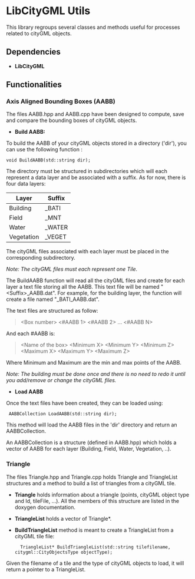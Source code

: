 # LibCityGML Utils

This library regroups several classes and methods useful for processes related to cityGML objects.

## Dependencies

- **LibCityGML**

## Functionalities

### Axis Aligned Bounding Boxes (AABB)

The files AABB.hpp and AABB.cpp have been designed to compute, save and compare the bounding boxes of cityGML objects.

- **Build AABB:**

To build the AABB of your cityGML objects stored in a directory ('dir'), you can use the following function :

	void BuildAABB(std::string dir);

The directory must be structured in subdirectories which will each represent a data layer and be associated with a suffix. As for now, there is four data layers:

| Layer | Suffix |
| -------- | -------- |
| Building | _BATI |
| Field | _MNT |
| Water | _WATER |
| Vegetation | _VEGET |


The cityGML files associated with each layer must be placed in the corresponding subdirectory.

*Note: The cityGML files must each represent one Tile.*

The BuildAABB function will read all the cityGML files and create for each layer a text file storing all the AABB. This text file will be named "<Suffix\>_AABB.dat". For example, for the building layer, the function will create a file named "_BATI_AABB.dat". 

The text files are structured as follow:

><Box number\>
><#AABB 1\>
><#AABB 2\>
>...
><#AABB N\>

And each #AABB is:

><Name of the box\>
><Minimum X\>
><Minimum Y\>
><Minimum Z\>
><Maximum X\>
><Maximum Y\>
><Maximum Z\>

Where Minimum and Maximum are the min and max points of the AABB.

*Note: The building must be done once and there is no need to redo it until you add/remove or change the cityGML files.*

- **Load AABB**

Once the text files have been created, they can be loaded using:

	 AABBCollection LoadAABB(std::string dir);

This method will load the AABB files in the 'dir' directory and return an AABBCollection.

An AABBCollection is a structure (defined in AABB.hpp) which holds a vector of AABB for each layer (Building, Field, Water, Vegetation, ..).

### Triangle

The files Triangle.hpp and Triangle.cpp holds Triangle and TriangleList structures and a method to build a list of triangles from a cityGML tile.

- **Triangle** holds information about a triangle (points, cityGML object type and Id, tileFile, ...). All the members of this structure are listed in the doxygen documentation.

- **TriangleList** holds a vector of Triangle*.

- **BuildTriangleList** method is meant to create a TriangleList from a cityGML tile file:

		TriangleList* BuildTriangleList(std::string tilefilename, citygml::CityObjectsType objectType);

Given the filename of a tile and the type of cityGML objects to load, it will return a pointer to a TriangleList.
